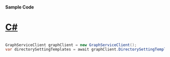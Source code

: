 #### Sample Code
# [C#](#tab/Csharp)

```C#

GraphServiceClient graphClient = new GraphServiceClient();
var directorySettingTemplates = await graphClient.DirectorySettingTemplates["{id}"].Request().GetAsync();

```